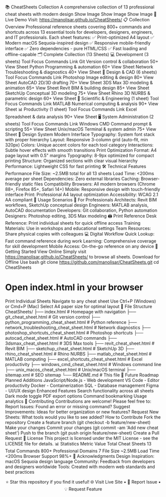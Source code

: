 📚 CheatSheets Collection
A comprehensive collection of 13 professional cheat sheets with modern design
Show Image
 Show Image
 Show Image
🚀 Live Demo
Visit: https://manolisar.github.io/CheatSheets/
📋 Collection Overview
Professional reference sheets covering 800+ commands and shortcuts across 13 essential tools for developers, designers, engineers, and IT professionals. Each sheet features:
✅ Print-optimized A4 layout
✅ Modern macOS Sequoia-inspired design
✅ Responsive mobile-friendly interface
✅ Zero dependencies - pure HTML/CSS
✅ Fast loading and offline-capable
🗂️ Complete Collection (13 Sheets)
💻 Development (3 sheets)
Tool	Focus	Commands	Link
Git	Version control & collaboration	50+	View Sheet
Python	Programming & automation	60+	View Sheet
Network	Troubleshooting & diagnostics	40+	View Sheet
🎨 Design & CAD (6 sheets)
Tool	Focus	Commands	Link
Photoshop	Image editing & design	80+	View Sheet
AutoCAD	2D/3D drafting	70+	View Sheet
3DS Max	3D modeling & animation	65+	View Sheet
Revit	BIM & building design	85+	View Sheet
SketchUp	Conceptual 3D modeling	75+	View Sheet
Rhino 3D	NURBS & parametric design	60+	View Sheet
🔬 Scientific & Engineering (1 sheet)
Tool	Focus	Commands	Link
MATLAB	Numerical computing & analysis	90+	View Sheet
📊 Productivity (1 sheet)
Tool	Focus	Commands	Link
Excel	Spreadsheet & data analysis	90+	View Sheet
🖥️ System Administration (2 sheets)
Tool	Focus	Commands	Link
Windows CMD	Command prompt & scripting	55+	View Sheet
Unix/macOS	Terminal & system admin	75+	View Sheet
🎨 Design System
Modern Interface
Typography: System font stack with proper hierarchy
Layout: Responsive 3-column grid (auto-fit, min 320px)
Colors: Unique accent colors for each tool category
Interactions: Subtle hover effects with smooth transitions
Print Optimization
Format: A4 page layout with 0.5" margins
Typography: 8-9px optimized for compact printing
Structure: Organized sections with clear visual hierarchy
Performance: Lightweight CSS for fast printing
🛠️ Technical Features
Performance
File Size: ~2.5MB total for all 13 sheets
Load Time: <200ms average per sheet
Dependencies: Zero external libraries
Caching: Browser-friendly static files
Compatibility
Browsers: All modern browsers (Chrome 88+, Firefox 85+, Safari 14+)
Mobile: Responsive design with touch-friendly interface
Print: Professional A4 layout optimization
Accessibility: WCAG 2.1 AA compliant
📱 Usage Scenarios
🏢 For Professionals
Architects: Revit BIM workflows, SketchUp conceptual design
Engineers: MATLAB analysis, AutoCAD documentation
Developers: Git collaboration, Python automation
Designers: Photoshop editing, 3DS Max modeling
🖨️ Print Reference
Desk Reference: Print individual sheets for quick offline access
Training Materials: Use in workshops and educational settings
Team Resources: Share physical copies with colleagues
💻 Digital Workflow
Quick Lookup: Fast command reference during work
Learning: Comprehensive coverage for skill development
Mobile Access: On-the-go reference on any device
🚀 Getting Started
View Online
Simply visit https://manolisar.github.io/CheatSheets/ to browse all sheets.
Download for Offline Use
bash
git clone https://github.com/manolisar/CheatSheets.git
cd CheatSheets
# Open index.html in your browser
Print Individual Sheets
Navigate to any cheat sheet
Use Ctrl+P (Windows) or Cmd+P (Mac)
Select A4 paper size for optimal layout
📂 File Structure
CheatSheets/
├── index.html                              # Homepage with navigation
├── git_cheat_sheet.html                    # Git version control
├── python_programming_cheat_sheet.html     # Python reference
├── network_troubleshooting_cheat_sheet.html # Network diagnostics
├── photoshop_shortcuts_cheat_sheet.html    # Photoshop shortcuts
├── autocad_cheat_sheet.html                # AutoCAD commands
├── 3dsmax_cheat_sheet.html                 # 3DS Max tools
├── revit_cheat_sheet.html                  # Revit BIM
├── sketchup_cheat_sheet.html               # SketchUp 3D
├── rhino_cheat_sheet.html                  # Rhino NURBS
├── matlab_cheat_sheet.html                 # MATLAB computing
├── excel_shortcuts_cheat_sheet.html        # Excel productivity
├── windows_cmd_cheat_sheet.html            # Windows command line
├── unix_macos_cheat_sheet.html             # Unix/macOS terminal
├── sitemap.xml                             # SEO sitemap
└── README.md                               # This file
🎯 Future Roadmap
Planned Additions
 JavaScript/Node.js - Web development
 VS Code - Editor productivity
 Docker - Containerization
 SQL - Database management
 Figma - UI/UX design
Enhanced Features
 Search functionality across all sheets
 Dark mode toggle
 PDF export options
 Command bookmarking
 Usage analytics
🤝 Contributing
Contributions are welcome! Please feel free to:
Report Issues: Found an error or missing command?
Suggest Improvements: Ideas for better organization or new features?
Request New Sheets: What tools would you like to see added?
How to Contribute
Fork the repository
Create a feature branch (git checkout -b feature/new-sheet)
Make your changes
Commit your changes (git commit -am 'Add new cheat sheet')
Push to the branch (git push origin feature/new-sheet)
Create a Pull Request
📄 License
This project is licensed under the MIT License - see the LICENSE file for details.
📊 Statistics
Metric	Value
Total Cheat Sheets	13
Total Commands	800+
Professional Domains	7
File Size	~2.5MB
Load Time	<200ms
Browser Support	98%+
🙏 Acknowledgments
Design Inspiration: macOS Sequoia design language
Community: Feedback from developers and designers worldwide
Tools: Created with modern web standards and best practices
<div align="center">
⭐ Star this repository if you find it useful!
🌐 Visit Live Site • 📝 Report Issue • 💡 Request Feature
</div>
